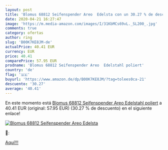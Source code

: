 ```yaml
---
layout: post
title: 'Blomus 68812 Seifenspender Areo  Edelsta con un 30.27 % de descuento'
date: 2020-04-21 16:27:47
image: 'https://m.media-amazon.com/images/I/31KbMCs69vL._SL200_.jpg'
comments: true
category: ofertas
author: ring
slug: 'B00K7KE8JM-de'
actualPrice: 40.41 EUR
currency: EUR
price: 40.41
comparePrice: 57.95 EUR
prodname: 'Blomus 68812 Seifenspender Areo  Edelstahl poliert'
country: 'de'
flag: '🇩🇪'
buyurl: 'https://www.amazon.de/dp/B00K7KE8JM/?tag=tolees0ca-21'
descuento: '30.27'
average: '40.41'
---
```


En este momento está [Blomus 68812 Seifenspender Areo  Edelstahl poliert](https://www.amazon.de/dp/B00K7KE8JM/?tag=tolees0ca-21) a 40.41 EUR (original: 57.95 EUR) (30.27 %  de descuento) en el siguiente enlace!

[![Blomus 68812 Seifenspender Areo  Edelsta](https://m.media-amazon.com/images/I/31KbMCs69vL._SL200_.jpg)](https://www.amazon.de/dp/B00K7KE8JM/?tag=tolees0ca-21)

🔎:


[Aquí!!!](https://www.amazon.de/dp/B00K7KE8JM/?tag=tolees0ca-21)
